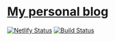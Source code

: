 # [My personal blog](https://tuandzung.netlify.com)

[![Netlify Status](https://api.netlify.com/api/v1/badges/9dbe1130-4a12-4756-bf22-11d067ee8874/deploy-status)](https://app.netlify.com/sites/tuandzung/deploys)
[![Build Status](https://travis-ci.com/tuandzung/personal-blog.svg?branch=master)](https://travis-ci.com/tuandzung/personal-blog)
